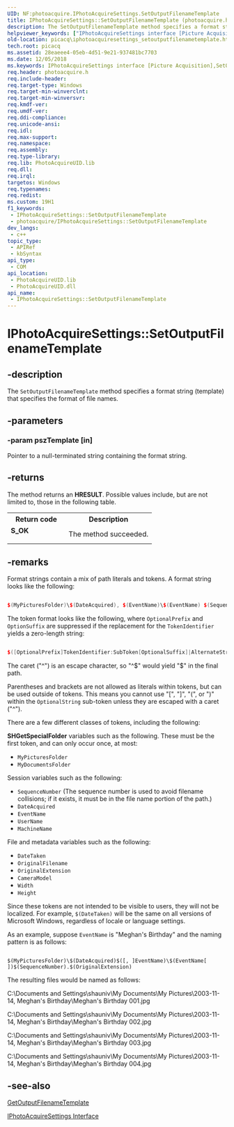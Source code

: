 ```yaml
---
UID: NF:photoacquire.IPhotoAcquireSettings.SetOutputFilenameTemplate
title: IPhotoAcquireSettings::SetOutputFilenameTemplate (photoacquire.h)
description: The SetOutputFilenameTemplate method specifies a format string (template) that specifies the format of file names.
helpviewer_keywords: ["IPhotoAcquireSettings interface [Picture Acquisition]","SetOutputFilenameTemplate method","IPhotoAcquireSettings.SetOutputFilenameTemplate","IPhotoAcquireSettings::SetOutputFilenameTemplate","IPhotoAcquireSettingsSetOutputFilenameTemplate","SetOutputFilenameTemplate","SetOutputFilenameTemplate method [Picture Acquisition]","SetOutputFilenameTemplate method [Picture Acquisition]","IPhotoAcquireSettings interface","photoacquire/IPhotoAcquireSettings::SetOutputFilenameTemplate","picacq.iphotoacquiresettings_setoutputfilenametemplate"]
old-location: picacq\iphotoacquiresettings_setoutputfilenametemplate.htm
tech.root: picacq
ms.assetid: 28eaeee4-05eb-4d51-9e21-937481bc7703
ms.date: 12/05/2018
ms.keywords: IPhotoAcquireSettings interface [Picture Acquisition],SetOutputFilenameTemplate method, IPhotoAcquireSettings.SetOutputFilenameTemplate, IPhotoAcquireSettings::SetOutputFilenameTemplate, IPhotoAcquireSettingsSetOutputFilenameTemplate, SetOutputFilenameTemplate, SetOutputFilenameTemplate method [Picture Acquisition], SetOutputFilenameTemplate method [Picture Acquisition],IPhotoAcquireSettings interface, photoacquire/IPhotoAcquireSettings::SetOutputFilenameTemplate, picacq.iphotoacquiresettings_setoutputfilenametemplate
req.header: photoacquire.h
req.include-header: 
req.target-type: Windows
req.target-min-winverclnt: 
req.target-min-winversvr: 
req.kmdf-ver: 
req.umdf-ver: 
req.ddi-compliance: 
req.unicode-ansi: 
req.idl: 
req.max-support: 
req.namespace: 
req.assembly: 
req.type-library: 
req.lib: PhotoAcquireUID.lib
req.dll: 
req.irql: 
targetos: Windows
req.typenames: 
req.redist: 
ms.custom: 19H1
f1_keywords:
 - IPhotoAcquireSettings::SetOutputFilenameTemplate
 - photoacquire/IPhotoAcquireSettings::SetOutputFilenameTemplate
dev_langs:
 - c++
topic_type:
 - APIRef
 - kbSyntax
api_type:
 - COM
api_location:
 - PhotoAcquireUID.lib
 - PhotoAcquireUID.dll
api_name:
 - IPhotoAcquireSettings::SetOutputFilenameTemplate
---
```


# IPhotoAcquireSettings::SetOutputFilenameTemplate


## -description

The <code>SetOutputFilenameTemplate</code> method specifies a format string (template) that specifies the format of file names.

## -parameters

### -param pszTemplate [in]

Pointer to a null-terminated string containing the format string.

## -returns

The method returns an <b>HRESULT</b>. Possible values include, but are not limited to, those in the following table.

<table>
<tr>
<th>Return code</th>
<th>Description</th>
</tr>
<tr>
<td width="40%">
<dl>
<dt><b>S_OK</b></dt>
</dl>
</td>
<td width="60%">
The method succeeded.

</td>
</tr>
</table>

## -remarks

Format strings contain a mix of path literals and tokens. A format string looks like the following:


```cpp

$(MyPicturesFolder)\$(DateAcquired), $(EventName)\$(EventName) $(SequenceNumber).$(OriginalExtension)

```


The token format looks like the following, where <code>OptionalPrefix</code> and <code>OptionSuffix</code> are suppressed if the replacement for the <code>TokenIdentifier</code> yields a zero-length string:


```cpp

$([OptionalPrefix]TokenIdentifier:SubToken[OptionalSuffix]|AlternateString)

```


The caret ("^") is an escape character, so "^$" would yield "$" in the final path.

Parentheses and brackets are not allowed as literals within tokens, but can be used outside of tokens. This means you cannot use "[", "]", "(", or ")" within the <code>OptionalString</code> sub-token unless they are escaped with a caret ("^").

There are a few different classes of tokens, including the following:

<b>SHGetSpecialFolder</b> variables such as the following. These must be the first token, and can only occur once, at most:

<ul>
<li><code>MyPicturesFolder</code></li>
<li><code>MyDocumentsFolder</code></li>
</ul>
Session variables such as the following:

<ul>
<li><code>SequenceNumber</code> (The sequence number is used to avoid filename collisions; if it exists, it must be in the file name portion of the path.)</li>
<li><code>DateAcquired</code></li>
<li><code>EventName</code></li>
<li><code>UserName</code></li>
<li><code>MachineName</code></li>
</ul>
File and metadata variables such as the following:

<ul>
<li><code>DateTaken</code></li>
<li><code>OriginalFilename</code></li>
<li><code>OriginalExtension</code></li>
<li><code>CameraModel</code></li>
<li><code>Width</code></li>
<li><code>Height</code></li>
</ul>
Since these tokens are not intended to be visible to users, they will not be localized. For example, <code>$(DateTaken)</code> will be the same on all versions of Microsoft Windows, regardless of locale or language settings.

As an example, suppose <code>EventName</code> is "Meghan's Birthday" and the naming pattern is as follows:

<pre class="syntax" xml:space="preserve"><code>
$(MyPicturesFolder)\$(DateAcquired)$([, ]EventName)\$(EventName[ ])$(SequenceNumber).$(OriginalExtension)
</code></pre>
The resulting files would be named as follows:

C:\Documents and Settings\shauniv\My Documents\My Pictures\2003-11-14, Meghan's Birthday\Meghan's Birthday 001.jpg

C:\Documents and Settings\shauniv\My Documents\My Pictures\2003-11-14, Meghan's Birthday\Meghan's Birthday 002.jpg

C:\Documents and Settings\shauniv\My Documents\My Pictures\2003-11-14, Meghan's Birthday\Meghan's Birthday 003.jpg

C:\Documents and Settings\shauniv\My Documents\My Pictures\2003-11-14, Meghan's Birthday\Meghan's Birthday 004.jpg

## -see-also

<a href="/windows/desktop/api/photoacquire/nf-photoacquire-iphotoacquiresettings-getoutputfilenametemplate">GetOutputFilenameTemplate</a>



<a href="/windows/desktop/api/photoacquire/nn-photoacquire-iphotoacquiresettings">IPhotoAcquireSettings Interface</a>

